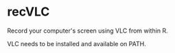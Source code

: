 # recVLC

Record your computer's screen using VLC from within R.

VLC needs to be installed and available on PATH.
